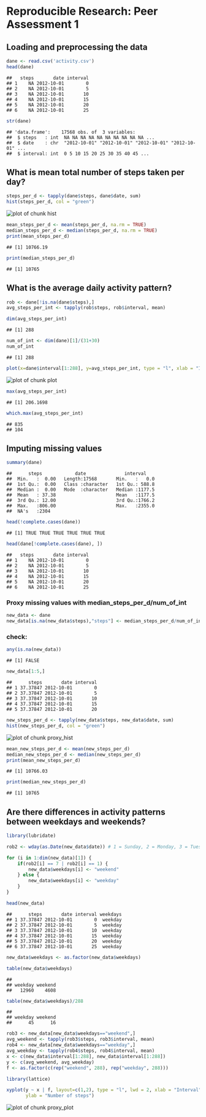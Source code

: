 



# Reproducible Research: Peer Assessment 1 

## Loading and preprocessing the data


```r
dane <- read.csv('activity.csv')
head(dane)
```

```
##   steps       date interval
## 1    NA 2012-10-01        0
## 2    NA 2012-10-01        5
## 3    NA 2012-10-01       10
## 4    NA 2012-10-01       15
## 5    NA 2012-10-01       20
## 6    NA 2012-10-01       25
```

```r
str(dane)
```

```
## 'data.frame':	17568 obs. of  3 variables:
##  $ steps   : int  NA NA NA NA NA NA NA NA NA NA ...
##  $ date    : chr  "2012-10-01" "2012-10-01" "2012-10-01" "2012-10-01" ...
##  $ interval: int  0 5 10 15 20 25 30 35 40 45 ...
```

## What is mean total number of steps taken per day?


```r
steps_per_d <- tapply(dane$steps, dane$date, sum)
hist(steps_per_d, col = "green")
```

![plot of chunk hist](figure/hist-1.png)

```r
mean_steps_per_d <- mean(steps_per_d, na.rm = TRUE)
median_steps_per_d <- median(steps_per_d, na.rm = TRUE)
print(mean_steps_per_d)
```

```
## [1] 10766.19
```

```r
print(median_steps_per_d)
```

```
## [1] 10765
```

## What is the average daily activity pattern?


```r
rob <- dane[!is.na(dane$steps),]
avg_steps_per_int <- tapply(rob$steps, rob$interval, mean)

dim(avg_steps_per_int)
```

```
## [1] 288
```

```r
num_of_int <- dim(dane)[1]/(31+30)
num_of_int
```

```
## [1] 288
```

```r
plot(x=dane$interval[1:288], y=avg_steps_per_int, type = "l", xlab = "Interval")
```

![plot of chunk plot](figure/plot-1.png)

```r
max(avg_steps_per_int)
```

```
## [1] 206.1698
```

```r
which.max(avg_steps_per_int)
```

```
## 835 
## 104
```

## Imputing missing values


```r
summary(dane)
```

```
##      steps            date              interval     
##  Min.   :  0.00   Length:17568       Min.   :   0.0  
##  1st Qu.:  0.00   Class :character   1st Qu.: 588.8  
##  Median :  0.00   Mode  :character   Median :1177.5  
##  Mean   : 37.38                      Mean   :1177.5  
##  3rd Qu.: 12.00                      3rd Qu.:1766.2  
##  Max.   :806.00                      Max.   :2355.0  
##  NA's   :2304
```

```r
head(!complete.cases(dane))
```

```
## [1] TRUE TRUE TRUE TRUE TRUE TRUE
```

```r
head(dane[!complete.cases(dane), ])
```

```
##   steps       date interval
## 1    NA 2012-10-01        0
## 2    NA 2012-10-01        5
## 3    NA 2012-10-01       10
## 4    NA 2012-10-01       15
## 5    NA 2012-10-01       20
## 6    NA 2012-10-01       25
```

### Proxy missing values with median_steps_per_d/num_of_int


```r
new_data <- dane
new_data[is.na(new_data$steps),"steps"] <- median_steps_per_d/num_of_int
```

### check:

```r
any(is.na(new_data))
```

```
## [1] FALSE
```

```r
new_data[1:5,]
```

```
##      steps       date interval
## 1 37.37847 2012-10-01        0
## 2 37.37847 2012-10-01        5
## 3 37.37847 2012-10-01       10
## 4 37.37847 2012-10-01       15
## 5 37.37847 2012-10-01       20
```

```r
new_steps_per_d <- tapply(new_data$steps, new_data$date, sum)
hist(new_steps_per_d, col = "green")
```

![plot of chunk proxy_hist](figure/proxy_hist-1.png)

```r
mean_new_steps_per_d <- mean(new_steps_per_d)
median_new_steps_per_d <- median(new_steps_per_d)
print(mean_new_steps_per_d)
```

```
## [1] 10766.03
```

```r
print(median_new_steps_per_d)
```

```
## [1] 10765
```

## Are there differences in activity patterns between weekdays and weekends?


```r
library(lubridate)

rob2 <- wday(as.Date(new_data$date)) # 1 = Sunday, 2 = Monday, 3 = Tuesday, etc.

for (i in 1:dim(new_data)[1]) {
    if(rob2[i] == 7 | rob2[i] == 1) {
        new_data$weekdays[i] <- "weekend"
    } else {
        new_data$weekdays[i] <- "weekday" 
    } 
}

head(new_data)
```

```
##      steps       date interval weekdays
## 1 37.37847 2012-10-01        0  weekday
## 2 37.37847 2012-10-01        5  weekday
## 3 37.37847 2012-10-01       10  weekday
## 4 37.37847 2012-10-01       15  weekday
## 5 37.37847 2012-10-01       20  weekday
## 6 37.37847 2012-10-01       25  weekday
```

```r
new_data$weekdays <- as.factor(new_data$weekdays)

table(new_data$weekdays)
```

```
## 
## weekday weekend 
##   12960    4608
```

```r
table(new_data$weekdays)/288
```

```
## 
## weekday weekend 
##      45      16
```

```r
rob3 <- new_data[new_data$weekdays=="weekend",]
avg_weekend <- tapply(rob3$steps, rob3$interval, mean)
rob4 <- new_data[new_data$weekdays=="weekday",]
avg_weekday <- tapply(rob4$steps, rob4$interval, mean)
x <- c(new_data$interval[1:288], new_data$interval[1:288])
y <- c(avg_weekend, avg_weekday)
f <- as.factor(c(rep("weekend", 288), rep("weekday", 288)))

library(lattice)

xyplot(y ~ x | f, layout=c(1,2), type = "l", lwd = 2, xlab = "Interval", 
       ylab = "Number of steps")
```

![plot of chunk proxy_plot](figure/proxy_plot-1.png)


